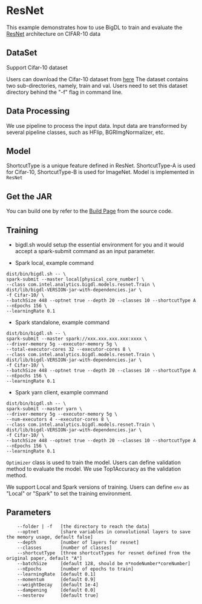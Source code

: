 # ResNet
This example demonstrates how to use BigDL to train and evaluate the [ResNet](https://arxiv.org/abs/1512.03385) architecture on CIFAR-10 data

## DataSet
Support Cifar-10 dataset

Users can download the Cifar-10 dataset from [here](https://www.cs.toronto.edu/~kriz/cifar.html)
The dataset contains two sub-directories, namely, train and val. Users need to set this dataset directory behind the "-f" flag in command line.


## Data Processing
We use pipeline to process the input data.
Input data are transformed by several pipeline classes, such as HFlip, BGRImgNormalizer, etc.

## Model
ShortcutType is a unique feature defined in ResNet. ShortcutType-A is used for Cifar-10, ShortcutType-B is used for ImageNet.
Model is implemented in <code>ResNet</code>

## Get the JAR
You can build one by refer to the
[Build Page](https://github.com/intel-analytics/BigDL/wiki/Build-Page) from the source code.

## Training
* bigdl.sh would setup the essential environment for you and it would accept a spark-submit command as an input parameter.

* Spark local, example command
```shell
dist/bin/bigdl.sh -- \
spark-submit --master local[physical_core_number] \
--class com.intel.analytics.bigdl.models.resnet.Train \
dist/lib/bigdl-VERSION-jar-with-dependencies.jar \
-f Cifar-10/ \
--batchSize 448 --optnet true --depth 20 --classes 10 --shortcutType A --nEpochs 156 \
--learningRate 0.1
```
* Spark standalone, example command
```shell
dist/bin/bigdl.sh -- \
spark-submit --master spark://xxx.xxx.xxx.xxx:xxxx \
--driver-memory 5g --executor-memory 5g \
--total-executor-cores 32 --executor-cores 8 \
--class com.intel.analytics.bigdl.models.resnet.Train \
dist/lib/bigdl-VERSION-jar-with-dependencies.jar \
-f Cifar-10/ \
--batchSize 448 --optnet true --depth 20 --classes 10 --shortcutType A --nEpochs 156 \
--learningRate 0.1
```
* Spark yarn client, example command
```shell
dist/bin/bigdl.sh -- \
spark-submit --master yarn \
--driver-memory 5g --executor-memory 5g \
--num-executors 4 --executor-cores 8 \
--class com.intel.analytics.bigdl.models.resnet.Train \
dist/lib/bigdl-VERSION-jar-with-dependencies.jar \
-f Cifar-10/ \
--batchSize 448 --optnet true --depth 20 --classes 10 --shortcutType A --nEpochs 156 \
--learningRate 0.1
```

<code>Optimizer</code> class is used to train the model. Users can define validation method to evaluate the model. We use Top1Accuracy as the validation method.

We support Local and Spark versions of training. Users can define <code>env</code> as "Local" or "Spark" to set the training environment.

## Parameters
```
    --folder | -f   [the directory to reach the data]
    --optnet        [share variables in convolutional layers to save the memory usage, default false]
    --depth         [number of layers for resnet]
    --classes       [number of classes]
    --shortcutType  [three shortcutTypes for resnet defined from the original paper, default "A"]
    --batchSize     [default 128, should be n*nodeNumber*coreNumber]
    --nEpochs       [number of epochs to train]
    --learningRate  [default 0.1]
    --momentum      [default 0.9]
    --weightDecay   [default 1e-4]
    --dampening     [default 0.0]
    --nesterov      [default true]
```
